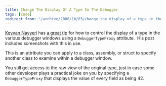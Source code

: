 ```yaml
---
title: Change The Display Of A Type In The Debugger
tags: [code]
redirect_from: "/archive/2006/10/03/change_the_display_of_a_type_in_the_debugger.aspx/"
---
```


[Keyvan Nayyeri](http://keyvan.io/ "Keyvan Nayyeri's Blog") has [a great
tip](http://keyvan.io/simpler-debugger-with-debuggertypeproxy "Simpler Debugger With DebuggerTypeProxy")
for how to control the display of a type in the various debugger windows
using a `DebuggerTypeProxy` attribute.  His post includes screenshots
with this in use.

This is an attribute you can apply to a class, assembly, or struct to
specify another class to examine within a debugger window. 

You still get access to the raw view of the original type, just in case
some other developer plays a practical joke on you by specifying a
`DebuggerTypeProxy` that displays the value of every field as being 42.

